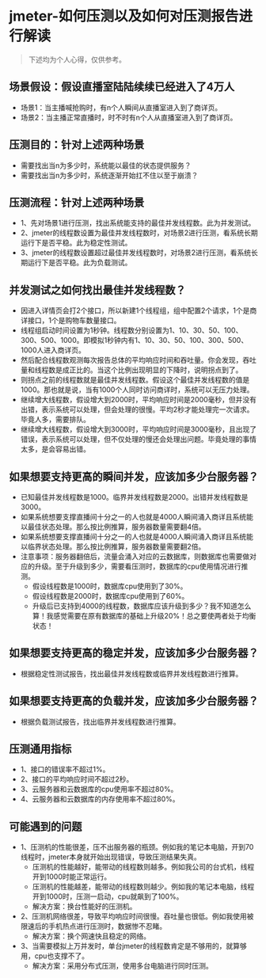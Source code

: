 # jmeter-如何压测以及如何对压测报告进行解读
> 下述均为个人心得，仅供参考。

## 场景假设：假设直播室陆陆续续已经进入了4万人
* 场景1：当主播喊抢购时，有n个人瞬间从直播室进入到了商详页。
* 场景2：当主播正常直播时，时不时有n个人从直播室进入到了商详页。

## 压测目的：针对上述两种场景
* 需要找出当n为多少时，系统能以最佳的状态提供服务？
* 需要找出当n为多少时，系统逐渐开始扛不住以至于崩溃？

## 压测流程：针对上述两种场景
* 1、先对场景1进行压测，找出系统能支持的最佳并发线程数。此为并发测试。
* 2、jmeter的线程数设置为最佳并发线程数时，对场景2进行压测，看系统长期运行下是否平稳。此为稳定性测试。
* 3、jmeter的线程数设置超过最佳并发线程数时，对场景2进行压测，看系统长期运行下是否平稳。此为负载测试。

## 并发测试之如何找出最佳并发线程数？
* 因进入详情页会打2个接口，所以新建1个线程组，组中配置2个请求，1个是商详接口，1个是购物车数量接口。
* 线程组启动时间设置为1秒钟。线程数分别设置为1、10、30、50、100、300、500、1000。即模拟1秒钟内有1、10、30、50、100、300、500、1000人进入商详页。
* 然后配合线程数观测每次报告总体的平均响应时间和吞吐量。你会发现，吞吐量和线程数是成正比的。当这个比例出现明显的下降时，说明拐点到了。
* 则拐点之前的线程数就是最佳并发线程数。假设这个最佳并发线程数的值是1000。那也就是说，当有1000个人同时访问商详时，系统可以无压力处理。
* 继续增大线程数，假设增大到2000时，平均响应时间是2000毫秒，但并没有出错，表示系统可以处理，但会处理的很慢。平均2秒才能处理完一次请求。毕竟人多，需要排队。
* 继续增大线程数，假设增大到3000时，平均响应时间是3000毫秒，且出现了错误，表示系统可以处理，但不仅处理的慢还会处理出问题。毕竟处理的事情太多，是会容易出错。

## 如果想要支持更高的瞬间并发，应该加多少台服务器？
* 已知最佳并发线程数是1000。临界并发线程数是2000。出错并发线程数是3000。
* 如果系统想要支撑直播间十分之一的人也就是4000人瞬间涌入商详且系统能以最佳状态处理。那么按比例推算，服务器数量需要翻4倍。
* 如果系统想要支撑直播间十分之一的人也就是4000人瞬间涌入商详且系统能以临界状态处理。那么按比例推算，服务器数量需要翻2倍。
* 注意事项：服务器翻倍后，流量会涌入对应的云数据库，则数据库也需要做对应的升级。至于升级到多少，需要看压测时，数据库的cpu使用情况进行推测。
  - 假设线程数是1000时，数据库cpu使用到了30%。
  - 假设线程数是2000时，数据库cpu使用到了60%。
  - 升级后已支持到4000的线程数，数据库应该升级到多少？我不知道怎么算！我感觉需要在原有数据库的基础上升级20%！总之要使两者处于均衡状态！

## 如果想要支持更高的稳定并发，应该加多少台服务器？
* 根据稳定性测试报告，找出最佳并发线程数或临界并发线程数进行推算。

## 如果想要支持更高的负载并发，应该加多少台服务器？
* 根据负载测试报告，找出临界并发线程数进行推算。

## 压测通用指标
* 1、接口的错误率不超过1%。
* 2、接口的平均响应时间不超过2秒。
* 3、云服务器和云数据库的cpu使用率不超过80%。
* 4、云服务器和云数据库的内存使用率不超过80%。

## 可能遇到的问题
* 1、压测机的性能很差，压不出服务器的瓶颈。例如我的笔记本电脑，开到70线程时，jmeter本身就开始出现错误，导致压测结果失真。
  - 压测机的性能越好，能带动的线程数则越多。例如我公司的台式机，线程开到1000时能正常运行。
  - 压测机的性能越差，能带动的线程数则越少。例如我的笔记本电脑，线程开到1000时，压测一启动，cpu就飙到了100%。
  - 解决方案：换台性能好的压测机。
* 2、压测机网络很差，导致平均响应时间很慢。吞吐量也很低。例如我使用被限速后的手机热点进行压测时，数据惨不忍睹。
  - 解决方案：换个网速快且稳定的网络。
* 3、当需要模拟上万并发时，单台jmeter的线程数肯定是不够用的，就算够用，cpu也支撑不了。
  - 解决方案：采用分布式压测，使用多台电脑进行同时压测。
